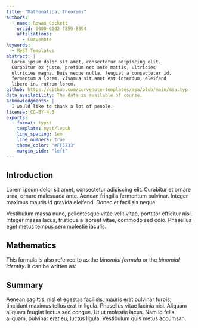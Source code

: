 ```yaml
---
title: "Mathematical Theorems"
authors:
  - name: Rowan Cockett
    orcid: 0000-0002-7859-8394
    affiliations:
      - Curvenote
keywords:
  - MyST Templates
abstract: |
  Lorem ipsum dolor sit amet, consectetur adipiscing elit.
  Curabitur ex justo, pretium nec ante mattis, ultricies
  ultricies magna. Duis neque nulla, feugiat a consectetur id,
  fermentum a lorem. Vivamus sit amet est interdum, eleifend
  libero in, rutrum lorem. 
github: https://github.com/curvenote-templates/msa/blob/main/msa.typ
data_availability: The data is available of course.
acknowledgments: |
  I would like to thank a lot of people.
license: CC-BY-4.0
exports:
  - format: typst
    template: myst/lepub
    line_spacing: 1em
    line_numbers: true
    theme_color: "#FF5733"
    margin_side: "left"
---
```


## Introduction

Lorem ipsum dolor sit amet, consectetur adipiscing elit. Curabitur et ornare urna, ornare malesuada ante. Aenean fringilla fermentum pulvinar. Integer maximus mauris id gravida eleifend. Donec et facilisis neque. 

<!-- @netwok2020 -->

Vestibulum massa nunc, pellentesque vitae velit vitae, porttitor efficitur nisl. Integer massa lacus, tristique a laoreet vitae, commodo sed odio. Phasellus eget metus tempus sem molestie iaculis. 

## Mathematics

This formula is also referred to as the _binomial formula_ or the _binomial identity_. It can be written as:

<!-- $$
(x+y)^n = \sum_{k=0}^n {n \choose k}x^{n-k}y^k = \sum_{k=0}^n {n \choose k}x^{k}y^{n-k}
$$ -->

<!-- ::: {.ams-theorem numbered="true"}
The square of any real number is non-negative.
::: -->

<!-- ::: {.ams-proof}
Any real number $x$ satisfies $x > 0$, $x = 0$, or $x < 0$. If $x = 0$,
then $x^2 = 0 >= 0$. If $x > 0$ then as a positive time a positive is
positive we have $x^2 = x x > 0$. If $x < 0$ then $−x > 0$ and so by
what we have just done $x^2 = (−x)^2 > 0$. So in all cases $x^2 ≥ 0$.
::: -->

## Summary

Aenean sagittis, nisl et egestas facilisis, mauris erat pulvinar turpis, tincidunt maximus tellus erat in ligula. Phasellus vitae lacinia nisi. Aliquam aliquam feugiat lectus sed congue. Ut ut molestie lacus. Nam id felis aliquam, pulvinar erat eu, luctus ligula. Vestibulum quis metus accumsan.